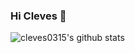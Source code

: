 ### Hi Cleves 👋

<img align="left" src="https://github-readme-stats.vercel.app/api?username=cleves0315&show_icons=true&icon_color=0366d6&bg_color=ffffff&hide_title=true&hide=contribs&include_all_commits=true" alt="cleves0315's github stats"/>

<!--
**cleves0315/cleves0315** is a ✨ _special_ ✨ repository because its `README.md` (this file) appears on your GitHub profile.

Here are some ideas to get you started:

- 🔭 I’m currently working on ...
- 🌱 I’m currently learning ...
- 👯 I’m looking to collaborate on ...
- 🤔 I’m looking for help with ...
- 💬 Ask me about ...
- 📫 How to reach me: ...
- 😄 Pronouns: ...
- ⚡ Fun fact: ...
-->
